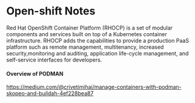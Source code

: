 # Open-shift Notes
Red Hat OpenShift Container Platform (RHOCP) is a set of modular components and services built on top of a Kubernetes container infrastructure. RHOCP adds the capabilities to provide a production PaaS platform such as remote management, multitenancy, increased security,monitoring and auditing, application life-cycle management, and self-service interfaces for developers.

#### Overview of PODMAN 
https://medium.com/@crivetimihai/manage-containers-with-podman-skopeo-and-buildah-4ef228bea87 
